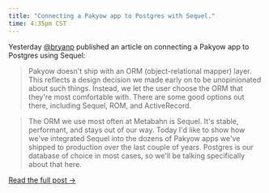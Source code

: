 ```yaml
---
title: "Connecting a Pakyow app to Postgres with Sequel."
time: 4:35pm CST
---
```


Yesterday [@bryanp](http://twitter.com/bryanp) published an article on
connecting a Pakyow app to Postgres using Sequel:

> Pakyow doesn't ship with an ORM (object-relational mapper) layer. This
> reflects a design decision we made early on to be unopinionated about such
> things. Instead, we let the user choose the ORM that they're most comfortable
> with. There are some good options out there, including Sequel, ROM, and
> ActiveRecord.

> The ORM we use most often at Metabahn is Sequel. It's stable, performant, and
> stays out of our way. Today I'd like to show how we've integrated Sequel into
> the dozens of Pakyow apps we've shipped to production over the last couple of
> years. Postgres is our database of choice in most cases, so we'll be talking
> specifically about that here.

[Read the full post &rarr;](http://notmagic.org/2015/04/10/pakyow-sequel)
